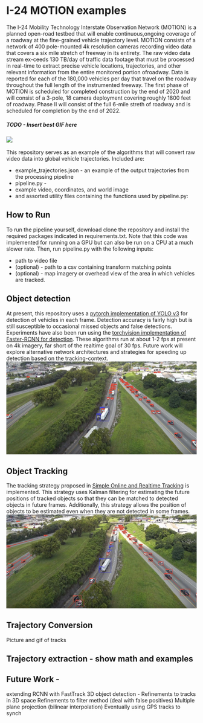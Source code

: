 # I-24 MOTION examples

The I-24 Mobility Technology Interstate Observation Network (MOTION) is a planned open-road testbed that will enable continuous,ongoing coverage of a roadway at the fine-grained vehicle trajectory level. MOTION consists of a network of 400 pole-mounted 4k resolution cameras recording video data that covers a six mile stretch of freeway in its entirety. The raw video data stream ex-ceeds 130 TB/day of traffic data footage that must be processed in real-time to extract precise vehicle locations, trajectories, and other relevant information from the entire monitored portion ofroadway. Data is reported for each of the 180,000 vehicles per day that travel on the roadway throughout the full length of the instrumented freeway. The first phase of MOTION is scheduled for completed construction by the end of 2020 and will consist of a 3-pole, 18 camera deployment covering roughly 1800 feet of roadway. Phase II will consist of the full 6-mile streth of roadway and is scheduled for completion by the end of 2022.

##### TODO - Insert best GIF here
![](images_for_readme/systemwide.gif)

This repository serves as an example of the algorithms that will convert raw video data into global vehicle trajectories. Included are:

- example_trajectories.json - an example of the output trajectories from the processing pipeline
- pipeline.py - 
- example video, coordinates, and world image
- and assorted utility files containing the functions used by pipeline.py:

## How to Run
To run the pipeline yourself, download clone the repository and install the required packages indicated in requirements.txt. Note that this code was implemented for running on a GPU but can also be run on a CPU at a much slower rate. Then, run pipeline.py with the following inputs:

- path to video file
- (optional) - path to a csv containing transform matching points
- (optional) - map imagery or overhead view of the area in which vehicles are tracked.

## Object detection 
At present, this repository uses a [pytorch implementation of YOLO v3](https://github.com/ayooshkathuria/pytorch-yolo-v3) for detection of vehicles in each frame. Detection accuracy is fairly high but is still susceptible to occasional missed objects and false detections. Experiments have also been run using the [torchvision implementation of Faster-RCNN for detection](https://pytorch.org/docs/stable/_modules/torchvision/models/detection/faster_rcnn.html). These algorithms run at about 1-2 fps at present on 4k imagery, far short of the realtime goal of 30 fps. Future work will explore alternative network architectures and strategies for speeding up detection based on the tracking-context. 
![](readme_ims/detections.png)

## Object Tracking
The tracking strategy proposed in [Simple Online and Realtime Tracking](https://ieeexplore.ieee.org/abstract/document/7533003) is implemented. This strategy uses Kalman filtering for estimating the future positions of tracked objects so that they can be matched to detected objects in future frames. Additionally, this strategy allows the position of objects to be estimated even when they are not detected in some frames. 
![](readme_ims/tracks2.png)

## Trajectory Conversion
Picture and gif of tracks

## Trajectory extraction - show math and examples



## Future Work -
extending RCNN with FastTrack
3D object detection - 
Refinements to tracks in 3D space
Refinements to filter method (deal with false positives)
Multiple plane projection (bilinear interpolation)
Eventually using GPS tracks to synch
